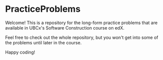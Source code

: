 # PracticeProblems

Welcome!
This is a repository for the long-form practice problems that are available in UBCx's Software Construction course on edX. 

Feel free to check out the whole repository, but you won't get into some of the problems until later in the course.

Happy coding!
